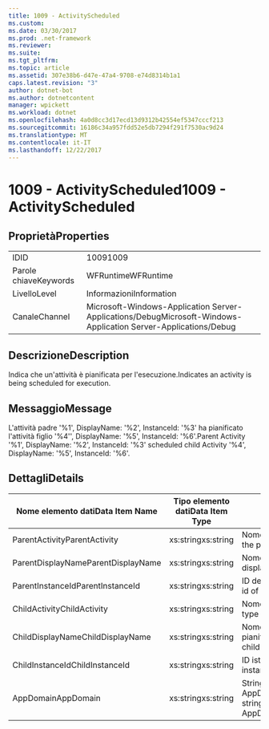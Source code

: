 ```yaml
---
title: 1009 - ActivityScheduled
ms.custom: 
ms.date: 03/30/2017
ms.prod: .net-framework
ms.reviewer: 
ms.suite: 
ms.tgt_pltfrm: 
ms.topic: article
ms.assetid: 307e38b6-d47e-47a4-9708-e74d8314b1a1
caps.latest.revision: "3"
author: dotnet-bot
ms.author: dotnetcontent
manager: wpickett
ms.workload: dotnet
ms.openlocfilehash: 4a0d8cc3d17ecd13d9312b42554ef5347cccf213
ms.sourcegitcommit: 16186c34a957fdd52e5db7294f291f7530ac9d24
ms.translationtype: MT
ms.contentlocale: it-IT
ms.lasthandoff: 12/22/2017
---
```

# <a name="1009---activityscheduled"></a><span data-ttu-id="efb97-102">1009 - ActivityScheduled</span><span class="sxs-lookup"><span data-stu-id="efb97-102">1009 - ActivityScheduled</span></span>
## <a name="properties"></a><span data-ttu-id="efb97-103">Proprietà</span><span class="sxs-lookup"><span data-stu-id="efb97-103">Properties</span></span>  
  
|||  
|-|-|  
|<span data-ttu-id="efb97-104">ID</span><span class="sxs-lookup"><span data-stu-id="efb97-104">ID</span></span>|<span data-ttu-id="efb97-105">1009</span><span class="sxs-lookup"><span data-stu-id="efb97-105">1009</span></span>|  
|<span data-ttu-id="efb97-106">Parole chiave</span><span class="sxs-lookup"><span data-stu-id="efb97-106">Keywords</span></span>|<span data-ttu-id="efb97-107">WFRuntime</span><span class="sxs-lookup"><span data-stu-id="efb97-107">WFRuntime</span></span>|  
|<span data-ttu-id="efb97-108">Livello</span><span class="sxs-lookup"><span data-stu-id="efb97-108">Level</span></span>|<span data-ttu-id="efb97-109">Informazioni</span><span class="sxs-lookup"><span data-stu-id="efb97-109">Information</span></span>|  
|<span data-ttu-id="efb97-110">Canale</span><span class="sxs-lookup"><span data-stu-id="efb97-110">Channel</span></span>|<span data-ttu-id="efb97-111">Microsoft-Windows-Application Server-Applications/Debug</span><span class="sxs-lookup"><span data-stu-id="efb97-111">Microsoft-Windows-Application Server-Applications/Debug</span></span>|  
  
## <a name="description"></a><span data-ttu-id="efb97-112">Descrizione</span><span class="sxs-lookup"><span data-stu-id="efb97-112">Description</span></span>  
 <span data-ttu-id="efb97-113">Indica che un'attività è pianificata per l'esecuzione.</span><span class="sxs-lookup"><span data-stu-id="efb97-113">Indicates an activity is being scheduled for execution.</span></span>  
  
## <a name="message"></a><span data-ttu-id="efb97-114">Messaggio</span><span class="sxs-lookup"><span data-stu-id="efb97-114">Message</span></span>  
 <span data-ttu-id="efb97-115">L'attività padre '%1', DisplayName: '%2', InstanceId: '%3' ha pianificato l'attività figlio '%4'', DisplayName: '%5', InstanceId: '%6'.</span><span class="sxs-lookup"><span data-stu-id="efb97-115">Parent Activity '%1', DisplayName: '%2', InstanceId: '%3' scheduled child Activity '%4', DisplayName: '%5', InstanceId: '%6'.</span></span>  
  
## <a name="details"></a><span data-ttu-id="efb97-116">Dettagli</span><span class="sxs-lookup"><span data-stu-id="efb97-116">Details</span></span>  
  
|<span data-ttu-id="efb97-117">Nome elemento dati</span><span class="sxs-lookup"><span data-stu-id="efb97-117">Data Item Name</span></span>|<span data-ttu-id="efb97-118">Tipo elemento dati</span><span class="sxs-lookup"><span data-stu-id="efb97-118">Data Item Type</span></span>|<span data-ttu-id="efb97-119">Descrizione</span><span class="sxs-lookup"><span data-stu-id="efb97-119">Description</span></span>|  
|--------------------|--------------------|-----------------|  
|<span data-ttu-id="efb97-120">ParentActivity</span><span class="sxs-lookup"><span data-stu-id="efb97-120">ParentActivity</span></span>|<span data-ttu-id="efb97-121">xs:string</span><span class="sxs-lookup"><span data-stu-id="efb97-121">xs:string</span></span>|<span data-ttu-id="efb97-122">Nome tipo dell'attività padre.</span><span class="sxs-lookup"><span data-stu-id="efb97-122">The type name of the parent activity.</span></span>|  
|<span data-ttu-id="efb97-123">ParentDisplayName</span><span class="sxs-lookup"><span data-stu-id="efb97-123">ParentDisplayName</span></span>|<span data-ttu-id="efb97-124">xs:string</span><span class="sxs-lookup"><span data-stu-id="efb97-124">xs:string</span></span>|<span data-ttu-id="efb97-125">Nome visualizzato dell'attività padre.</span><span class="sxs-lookup"><span data-stu-id="efb97-125">The display name of the parent activity.</span></span>|  
|<span data-ttu-id="efb97-126">ParentInstanceId</span><span class="sxs-lookup"><span data-stu-id="efb97-126">ParentInstanceId</span></span>|<span data-ttu-id="efb97-127">xs:string</span><span class="sxs-lookup"><span data-stu-id="efb97-127">xs:string</span></span>|<span data-ttu-id="efb97-128">ID dell'istanza dell'attività padre.</span><span class="sxs-lookup"><span data-stu-id="efb97-128">The instance id of the parent activity.</span></span>|  
|<span data-ttu-id="efb97-129">ChildActivity</span><span class="sxs-lookup"><span data-stu-id="efb97-129">ChildActivity</span></span>|<span data-ttu-id="efb97-130">xs:string</span><span class="sxs-lookup"><span data-stu-id="efb97-130">xs:string</span></span>|<span data-ttu-id="efb97-131">Nome del tipo dell'attività figlio pianificata.</span><span class="sxs-lookup"><span data-stu-id="efb97-131">The type name of the scheduled child activity.</span></span>|  
|<span data-ttu-id="efb97-132">ChildDisplayName</span><span class="sxs-lookup"><span data-stu-id="efb97-132">ChildDisplayName</span></span>|<span data-ttu-id="efb97-133">xs:string</span><span class="sxs-lookup"><span data-stu-id="efb97-133">xs:string</span></span>|<span data-ttu-id="efb97-134">Nome visualizzato dell'attività figlio pianificata.</span><span class="sxs-lookup"><span data-stu-id="efb97-134">The display name of the scheduled child activity.</span></span>|  
|<span data-ttu-id="efb97-135">ChildInstanceId</span><span class="sxs-lookup"><span data-stu-id="efb97-135">ChildInstanceId</span></span>|<span data-ttu-id="efb97-136">xs:string</span><span class="sxs-lookup"><span data-stu-id="efb97-136">xs:string</span></span>|<span data-ttu-id="efb97-137">ID istanza dell'attività figlio pianificata.</span><span class="sxs-lookup"><span data-stu-id="efb97-137">The instance id of the scheduled child activity.</span></span>|  
|<span data-ttu-id="efb97-138">AppDomain</span><span class="sxs-lookup"><span data-stu-id="efb97-138">AppDomain</span></span>|<span data-ttu-id="efb97-139">xs:string</span><span class="sxs-lookup"><span data-stu-id="efb97-139">xs:string</span></span>|<span data-ttu-id="efb97-140">Stringa restituita da AppDomain.CurrentDomain.FriendlyName.</span><span class="sxs-lookup"><span data-stu-id="efb97-140">The string returned by AppDomain.CurrentDomain.FriendlyName.</span></span>|
